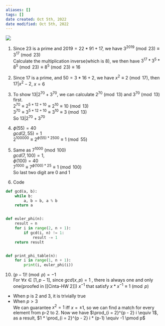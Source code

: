 ```yaml
---
aliases: []
tags: []
date created: Oct 5th, 2022
date modified: Oct 5th, 2022
---
```

![](https://img.ynchen.me/2022/10/fd35f759d7fa5fce50de074918633e1e.webp)

1. Since 23 is a prime and $2019 = 22 * 91 + 17$, we have $3^{2019} \pmod {23} \equiv 3^{17} \pmod {23}$  
Calculate the multiplication inverse(which is 8), we then have $3^{17} *3^{5} *8^{5} \pmod {23} \equiv 8^{5} \pmod {23} \equiv 16$

2. Since 17 is a prime, and $50 = 3 * 16 + 2$, we have $x^{2} \equiv 2 \pmod {17}$, then $17 | x^{2} - 2$, $x = 6$

5. To show $13 | 2^{70} + 3^{70}$, we can calculate $2^{70} \pmod {13}$ and $3^{70} \pmod {13}$ first.  
$2^{70} \equiv 2^{5 * 12 + 10} \equiv 2^{10} \equiv 10 \pmod {13}$  
$3^{70} \equiv 3^{5 * 12 + 10} \equiv 3^{10} \equiv 3 \pmod {13}$  
So $13 | 2^{70} + 3^{70}$

6. $\phi(55) = 40$  
$gcd(2, 55) = 1$  
$2^{100000} \equiv 2^{\phi(55) * 2500} \equiv 1 \pmod {55}$

8. Same as $7^{1000} \pmod {100}$  
$gcd(7, 100) = 1$,  
$\phi(100) = 40$  
$7^{1000} \equiv 7^{\phi(100) * 25} \equiv 1 \pmod {100}$  
So last two digit are 0 and 1

9. Code

```python
def gcd(a, b):
    while b:
        a, b = b, a % b
    return a


def euler_phi(n):
    result = n
    for i in range(2, n + 1):
        if gcd(i, n) != 1:
            result -= 1
    return result


def print_phi_table(n):
    for i in range(1, n + 1):
        print(i, euler_phi(i))
```

10. $(p - 1)! \pmod p = -1$  
For $\forall x \in [1, p-1]$, since $gcd(x, p) = 1$ , there is always one and only one(proofed in [[Cinta-HW 2]]) $x^{-1}$ that satisfy $x * x^{-1} \equiv 1 \pmod p$
- When p is 2 and 3, it is trivially true
- When $p > 3$  
We can guarantee $x^{2} = 1$ iff $x = \pm1$, so we can find a match for every element from p-2 to 2.
Now we have $\prod_{i = 2}^{p - 2} i \equiv 1$, as a result,
$1 * \prod_{i = 2}^{p - 2} i * (p-1) \equiv -1 \pmod p$

